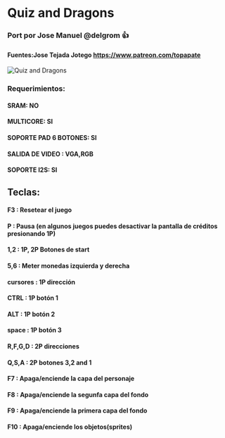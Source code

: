 # Quiz and Dragons

### Port por Jose Manuel @delgrom :+1: 
#### Fuentes:Jose Tejada Jotego https://www.patreon.com/topapate

![Quiz and Dragons](https://user-images.githubusercontent.com/31018768/93027162-60f58e00-f60b-11ea-8c8b-fc044c3dbeeb.jpg)

### Requerimientos: 

#### SRAM: NO

#### MULTICORE: SI

#### SOPORTE PAD 6 BOTONES: SI

#### SALIDA DE VIDEO : VGA,RGB

#### SOPORTE I2S: SI

## Teclas:

#### F3  :    Resetear el juego
#### P   :   Pausa (en algunos juegos puedes desactivar la pantalla de créditos presionando 1P)
#### 1,2 :   1P, 2P Botones de start
#### 5,6 :   Meter monedas izquierda y derecha

#### cursores : 1P dirección
#### CTRL     : 1P botón 1
#### ALT      : 1P botón 2
#### space    : 1P botón 3

#### R,F,G,D  : 2P direcciones
#### Q,S,A    : 2P botones 3,2 and 1

#### F7       : Apaga/enciende la capa del personaje 
#### F8       : Apaga/enciende la segunfa capa del fondo
#### F9       : Apaga/enciende la primera capa del fondo
#### F10      : Apaga/enciende los objetos(sprites)
